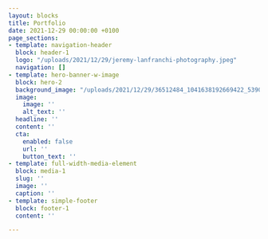 ```yaml
---
layout: blocks
title: Portfolio
date: 2021-12-29 00:00:00 +0100
page_sections:
- template: navigation-header
  block: header-1
  logo: "/uploads/2021/12/29/jeremy-lanfranchi-photography.jpeg"
  navigation: []
- template: hero-banner-w-image
  block: hero-2
  background_image: "/uploads/2021/12/29/36512484_1041638192669422_5390161583995355136_n.jpeg"
  image:
    image: ''
    alt_text: ''
  headline: ''
  content: ''
  cta:
    enabled: false
    url: ''
    button_text: ''
- template: full-width-media-element
  block: media-1
  slug: ''
  image: ''
  caption: ''
- template: simple-footer
  block: footer-1
  content: ''

---
```

